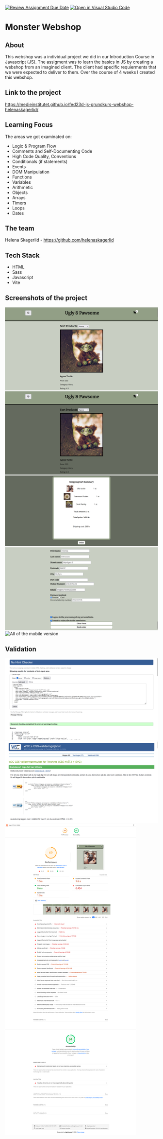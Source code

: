 [![Review Assignment Due Date](https://classroom.github.com/assets/deadline-readme-button-24ddc0f5d75046c5622901739e7c5dd533143b0c8e959d652212380cedb1ea36.svg)](https://classroom.github.com/a/lVSydX1g)
[![Open in Visual Studio Code](https://classroom.github.com/assets/open-in-vscode-718a45dd9cf7e7f842a935f5ebbe5719a5e09af4491e668f4dbf3b35d5cca122.svg)](https://classroom.github.com/online_ide?assignment_repo_id=12877967&assignment_repo_type=AssignmentRepo)

# Monster Webshop

## About 

This webshop was a individual project we did in our Introduction Course in Javascript (JS). The assigment was to learn the basics in JS by creating a webshop from an imagined client. The client had specific requierments that we were expected to deliver to them. Over the course of 4 weeks I created this webshop.

## Link to the project

https://medieinstitutet.github.io/fed23d-js-grundkurs-webshop-helenaskagerlid/

## Learning Focus

The areas we got examinated on:

- Logic & Program Flow
- Comments and Self-Documenting Code
- High Code Quality, Conventions
- Conditionals (if statements)
- Events
- DOM Manipulation
- Functions
- Variables
- Arithmetic
- Objects
- Arrays
- Timers
- Loops
- Dates

## The team

Helena Skagerlid - https://github.com/helenaskagerlid

## Tech Stack

- HTML
- Sass
- Javascript
- Vite

## Screenshots of the project
![The webshop in desktop](<Screenshot-desktop-firstpage.png>)
![The webshop in desktop dark mode](Screenshot-dark-mode-desktop.png.png)
![The cart summary desktop](Screenshot-desktop-cart-summary.png.png)
![The order form desktop](Screenshot-orderform.png.png)
![All of the mobile version](Screenshot-mobile-version.png)

## Validation
![Validation of my HTML](Screenshot-validation-html.png)
![Validation of my CSS](Screenshot-validation-css.png)
![Lighthouse report on Performance and Accessibility](Lighthouse-report-performance-accessibility.png)
